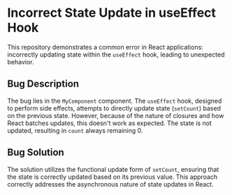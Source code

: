 # Incorrect State Update in useEffect Hook

This repository demonstrates a common error in React applications: incorrectly updating state within the `useEffect` hook, leading to unexpected behavior.

## Bug Description
The bug lies in the `MyComponent` component. The `useEffect` hook, designed to perform side effects, attempts to directly update state (`setCount`) based on the previous state.  However, because of the nature of closures and how React batches updates, this doesn't work as expected. The state is not updated, resulting in `count` always remaining 0. 

## Bug Solution
The solution utilizes the functional update form of `setCount`, ensuring that the state is correctly updated based on its previous value. This approach correctly addresses the asynchronous nature of state updates in React.